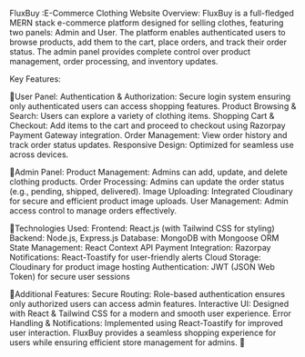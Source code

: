 FluxBuy :E-Commerce Clothing Website
Overview:
FluxBuy is a full-fledged MERN stack e-commerce platform designed for selling clothes, featuring two panels: Admin and User. The platform enables authenticated users to browse products, add them to the cart, place orders, and track their order status. The admin panel provides complete control over product management, order processing, and inventory updates.

Key Features:

🌟User Panel:
Authentication & Authorization: Secure login system ensuring only authenticated users can access shopping features.
Product Browsing & Search: Users can explore a variety of clothing items.
Shopping Cart & Checkout: Add items to the cart and proceed to checkout using Razorpay Payment Gateway integration.
Order Management: View order history and track order status updates.
Responsive Design: Optimized for seamless use across devices.

🌟Admin Panel:
Product Management: Admins can add, update, and delete clothing products.
Order Processing: Admins can update the order status (e.g., pending, shipped, delivered).
Image Uploading: Integrated Cloudinary for secure and efficient product image uploads.
User Management: Admin access control to manage orders effectively.

🌟Technologies Used:
Frontend: React.js (with Tailwind CSS for styling)
Backend: Node.js, Express.js
Database: MongoDB with Mongoose ORM
State Management: React Context API
Payment Integration: Razorpay
Notifications: React-Toastify for user-friendly alerts
Cloud Storage: Cloudinary for product image hosting
Authentication: JWT (JSON Web Token) for secure user sessions

🌟Additional Features:
Secure Routing: Role-based authentication ensures only authorized users can access admin features.
Interactive UI: Designed with React & Tailwind CSS for a modern and smooth user experience.
Error Handling & Notifications: Implemented using React-Toastify for improved user interaction.
FluxBuy provides a seamless shopping experience for users while ensuring efficient store management for admins. 🚀
